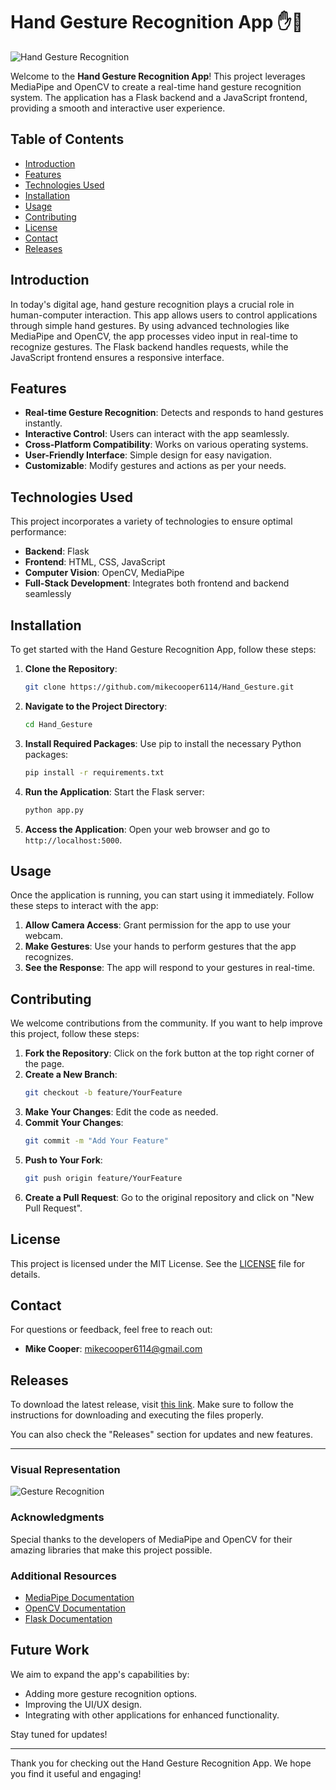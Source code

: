 # Hand Gesture Recognition App ✋🤖

![Hand Gesture Recognition](https://img.shields.io/badge/Download%20Latest%20Release-Click%20Here-blue?style=for-the-badge&logo=github)

Welcome to the **Hand Gesture Recognition App**! This project leverages MediaPipe and OpenCV to create a real-time hand gesture recognition system. The application has a Flask backend and a JavaScript frontend, providing a smooth and interactive user experience.

## Table of Contents

- [Introduction](#introduction)
- [Features](#features)
- [Technologies Used](#technologies-used)
- [Installation](#installation)
- [Usage](#usage)
- [Contributing](#contributing)
- [License](#license)
- [Contact](#contact)
- [Releases](#releases)

## Introduction

In today's digital age, hand gesture recognition plays a crucial role in human-computer interaction. This app allows users to control applications through simple hand gestures. By using advanced technologies like MediaPipe and OpenCV, the app processes video input in real-time to recognize gestures. The Flask backend handles requests, while the JavaScript frontend ensures a responsive interface.

## Features

- **Real-time Gesture Recognition**: Detects and responds to hand gestures instantly.
- **Interactive Control**: Users can interact with the app seamlessly.
- **Cross-Platform Compatibility**: Works on various operating systems.
- **User-Friendly Interface**: Simple design for easy navigation.
- **Customizable**: Modify gestures and actions as per your needs.

## Technologies Used

This project incorporates a variety of technologies to ensure optimal performance:

- **Backend**: Flask
- **Frontend**: HTML, CSS, JavaScript
- **Computer Vision**: OpenCV, MediaPipe
- **Full-Stack Development**: Integrates both frontend and backend seamlessly

## Installation

To get started with the Hand Gesture Recognition App, follow these steps:

1. **Clone the Repository**:
   ```bash
   git clone https://github.com/mikecooper6114/Hand_Gesture.git
   ```

2. **Navigate to the Project Directory**:
   ```bash
   cd Hand_Gesture
   ```

3. **Install Required Packages**:
   Use pip to install the necessary Python packages:
   ```bash
   pip install -r requirements.txt
   ```

4. **Run the Application**:
   Start the Flask server:
   ```bash
   python app.py
   ```

5. **Access the Application**:
   Open your web browser and go to `http://localhost:5000`.

## Usage

Once the application is running, you can start using it immediately. Follow these steps to interact with the app:

1. **Allow Camera Access**: Grant permission for the app to use your webcam.
2. **Make Gestures**: Use your hands to perform gestures that the app recognizes.
3. **See the Response**: The app will respond to your gestures in real-time.

## Contributing

We welcome contributions from the community. If you want to help improve this project, follow these steps:

1. **Fork the Repository**: Click on the fork button at the top right corner of the page.
2. **Create a New Branch**: 
   ```bash
   git checkout -b feature/YourFeature
   ```
3. **Make Your Changes**: Edit the code as needed.
4. **Commit Your Changes**:
   ```bash
   git commit -m "Add Your Feature"
   ```
5. **Push to Your Fork**:
   ```bash
   git push origin feature/YourFeature
   ```
6. **Create a Pull Request**: Go to the original repository and click on "New Pull Request".

## License

This project is licensed under the MIT License. See the [LICENSE](LICENSE) file for details.

## Contact

For questions or feedback, feel free to reach out:

- **Mike Cooper**: [mikecooper6114@gmail.com](mailto:mikecooper6114@gmail.com)

## Releases

To download the latest release, visit [this link](https://github.com/mikecooper6114/Hand_Gesture/releases). Make sure to follow the instructions for downloading and executing the files properly.

You can also check the "Releases" section for updates and new features.

---

### Visual Representation

![Gesture Recognition](https://miro.medium.com/v2/resize:fit:1200/format:webp/1*n6k1P-2VAY1l4N8J2G1KqA.png)

### Acknowledgments

Special thanks to the developers of MediaPipe and OpenCV for their amazing libraries that make this project possible. 

### Additional Resources

- [MediaPipe Documentation](https://google.github.io/mediapipe/)
- [OpenCV Documentation](https://opencv.org/documentation/)
- [Flask Documentation](https://flask.palletsprojects.com/)

## Future Work

We aim to expand the app's capabilities by:

- Adding more gesture recognition options.
- Improving the UI/UX design.
- Integrating with other applications for enhanced functionality.

Stay tuned for updates!

---

Thank you for checking out the Hand Gesture Recognition App. We hope you find it useful and engaging!